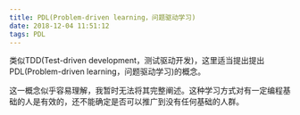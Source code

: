 ```yaml
---
title: PDL(Problem-driven learning，问题驱动学习)
date: 2018-12-04 11:51:12
tags: PDL
---
```


类似TDD(Test-driven development，测试驱动开发)，这里适当提出提出PDL(Problem-driven learning，问题驱动学习)的概念。

这一概念似乎容易理解，我暂时无法将其完整阐述。这种学习方式对有一定编程基础的人是有效的，还不能确定是否可以推广到没有任何基础的人群。
